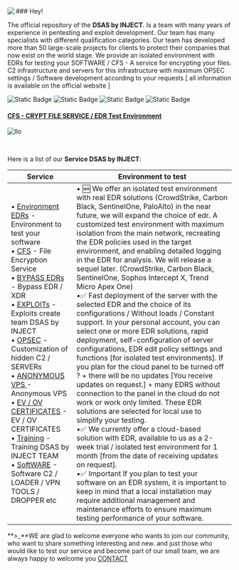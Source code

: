 <img align="left" src="https://injectexp.dev/assets/img/logo/logo1.png">
### Hey!

The official repository of the **DSAS by INJECT**. Is a team with many years of experience in pentesting and exploit development. Our team has many specialists with different qualification categories. Our team has developed more than 50 large-scale projects for clients to protect their companies that now exist on the world stage.
We provide an isolated environment with EDRs for testing your SOFTWARE / CFS - A service for encrypting your files. C2 infrastructure and servers for this infrastructure with maximum OPSEC settings / Software development according to your requests [ all information is available on the official website ]

![Static Badge](https://img.shields.io/badge/tox%20-%20340EF1DCEEC5B395B9B45963F945C00238ADDEAC87C117F64F46206911474C61981D96420B72?style=flat-square&label=340EF1DCEEC5B395B9B45963F945C00238ADDEAC87C117F64F46206911474C61981D96420B72)
![Static Badge](https://img.shields.io/badge/injectexp.dev-WebSite)
![Static Badge](https://img.shields.io/badge/https://t.me/INJECTCRYPT-WebSite)
![Static Badge](https://img.shields.io/badge/x.com/Evi1Grey5-Twitter)

</center>

#### [CFS - CRYPT FILE SERVICE / EDR Test Environment](https://t.me/injectcrypt)
![llo](https://github.com/user-attachments/assets/48e5909d-9ad5-4314-a67b-68ac739308e6)



<br>

Here is a list of our **Service DSAS by INJECT**:

| **Service**                                                                                                                                                                                                                                                                                                                                                                                                                                                                                                                                                                                                                                                                                                                                                                                                                                                                                                                                                                                                                                                                                                                                                                                                                                                                                                                                                  | **Environment to test**                                                                                                                                                                                                                                                                                                                                                                                                                                                                                                                                                                                                                                                                                                                                                                                                                                                                                                                                                                                                                                                                                                                                                                                                                                                                                                         |
| --------------------------------------------------------------------------------------------------------------------------------------------------------------------------------------------------------------------------------------------------------------------------------------------------------------------------------------------------------------------------------------------------------------------------------------------------------------------------------------------------------------------------------------------------------------------------------------------------------------------------------------------------------------------------------------------------------------------------------------------------------------------------------------------------------------------------------------------------------------------------------------------------------------------------------------------------------------------------------------------------------------------------------------------------------------------------------------------------------------------------------------------------------------------------------------------------------------------------------------------------------------------------------------------------------------------------------------------------------- | --------------------------------------------------------------------------------------------------------------------------------------------------------------------------------------------------------------------------------------------------------------------------------------------------------------------------------------------------------------------------------------------------------------------------------------------------------------------------------------------------------------------------------------------------------------------------------------------------------------------------------------------------------------------------------------------------------------------------------------------------------------------------------------------------------------------------------------------------------------------------------------------------------------------------------------------------------------------------------------------------------------------------------------------------------------------------------------------------------------------------------------------------------------------------------------------------------------------------------------------------------------------------------------------------------------------------------------------------------------------------------- |
| • [Environment EDRs](https://injectexp.dev/environment) - Environment to test your software<br>• [CFS](https://injectexp.dev/cfs) - File Encryption Service<br>• [BYPASS EDRs](https://injectexp.dev/edr) - Bypass EDR / XDR <br>• [EXPLOITs](https://injectexp.dev/exploits) - Exploits create team DSAS by INJECT<br>• [OPSEC](https://injectexp.dev/opsec) - Сustomization of hidden C2 / SERVERs<br>• [ANONYMOUS VPS ](https://injectexp.dev/avs) - Anonymous VPS<br>• [EV / OV CERTIFICATES](https://injectexp.dev/certificate) - EV / OV CERTIFICATES<br>• [Training](https://injectexp.dev/training) - Training DSAS by INJECT TEAM<br>• [SoftWARE](https://injectexp.dev/software) - Software C2 / LOADER / VPN TOOLS / DROPPER etc<br>|• 🆕 We offer an isolated test environment with real EDR solutions (CrowdStrike, Carbon Black, SentinelOne, PaloAlto) in the near future, we will expand the choice of edr. A customized test environment with maximum isolation from the main network, recreating the EDR policies used in the target environment, and enabling detailed logging in the EDR for analysis. We will release a sequel later. (CrowdStrike, Carbon Black, SentinelOne, Sophos Intercept X, Trend Micro Apex One)<br>•✅ Fast deployment of the server with the selected EDR and the choice of its configurations / Without loads / Constant support. In your personal account, you can select one or more EDR solutions, rapid deployment, self-configuration of server configurations, EDR edit policy settings and functions [for isolated test environments]. If you plan for the cloud panel to be turned off ? + there will be no updates [You receive updates on request.] + many EDRS without connection to the panel in the cloud do not work or work only limited. These EDR solutions are selected for local use to simplify your testing.<br>•✅ We currently offer a cloud-based solution with EDR, available to us as a 2-week trial / isolated test environment for 1 month [from the date of receiving updates on request].<br>•✅ Important If you plan to test your software on an EDR system, it is important to keep in mind that a local installation may require additional management and maintenance efforts to ensure maximum testing performance of your software.


</center>

**\>\_**WE are glad to welcome everyone who wants to join our community, who want to share something interesting and new. and just those who would like to test our service and become part of our small team, we are always happy to welcome you [CONTACT](https://t.me/Evi1Grey5)
